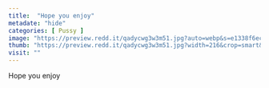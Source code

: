 ```yaml
---
title:  "Hope you enjoy"
metadate: "hide"
categories: [ Pussy ]
image: "https://preview.redd.it/qadycwg3w3m51.jpg?auto=webp&s=e1338f6eccc3db667eabdf71361033e2c85840b7"
thumb: "https://preview.redd.it/qadycwg3w3m51.jpg?width=216&crop=smart&auto=webp&s=db97a1bb6072c23647d1711d7a124ae6eda0fda1"
visit: ""
---
```

Hope you enjoy
